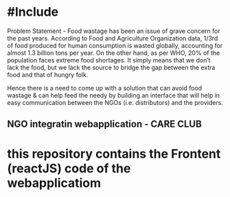 #  #Include

 Problem Statement - Food wastage has been an issue of grave concern for the past years. According to Food and
Agriculture Organization data, 1/3rd of food produced for human consumption is wasted
globally, accounting for almost 1.3 billion tons per year. On the other hand, as per WHO, 20% of
the population faces extreme food shortages. It simply means that we don’t lack the food, but
we lack the source to bridge the gap between the extra food and that of hungry folk.

Hence there is a need to come up with a solution that can avoid food wastage & can help feed
the needy by building an interface that will help in easy communication between the NGOs (i.e.
distributors) and the providers.

## NGO integratin webapplication - CARE CLUB
# this repository contains the Frontent (reactJS) code of the webapplicatiom
